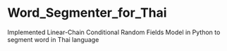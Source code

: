 # Word_Segmenter_for_Thai

Implemented Linear-Chain Conditional Random Fields Model in Python to segment word in Thai language
